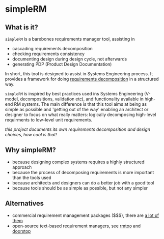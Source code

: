 # simpleRM

## What is it?

`simpleRM` is a barebones requirements manager tool, assisting in 
* cascading requirements decomposition
* checking requirements consistency
* documenting design during design cycle, not afterwards
* generating PDP (Product Design Documentation)

In short, this tool is designed to assist in Systems Engineering process. It provides a framework for doing [requirements decomposition](https://www.ibm.com/developerworks/community/blogs/requirementsmanagement/entry/the_practical_applications_of_traceability_part_1_what_s_really_going_on_when_you_decompose_a_requirement?lang=en)  in a structured way.

`simpleRM` is inspired by best practices used ins Systems Engineering (V-model, decompositions, validation etc), and functionality available in high-end RM systems. The main difference is that this tool aims at being as simple as possible and 'getting out of the way' enabling an architect or designer to focus on what really matters: logically decomposing high-level requirments to low-level unit requirements.

*this project documents its own requirements decomposition and design choices, how cool is that!*

## Why simpleRM?
* because designing complex systems requires a highly structured approach
* because the process of decomposing requirements is more important than the tools used
* because architects and designers can do a better job with a good tool
* because tools should be as simple as possible, but not any simpler


## Alternatives

* commercial requirement management packages ($$$), there are [a lot of them](http://makingofsoftware.com/resources/list-of-rm-tools)
* open-source text-based requirement managers, see [rmtoo](https://github.com/florath/rmtoo) and [doorstop](https://github.com/jacebrowning/doorstop)

